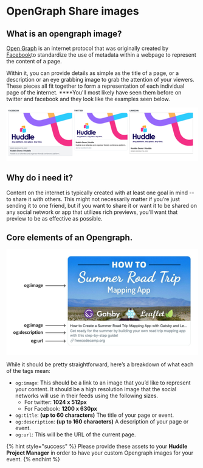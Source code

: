 # OpenGraph Share images

## **What is an opengraph image?**

[Open Graph](https://ogp.me/) is an internet protocol that was originally created by [Facebook](http://fbdevwiki.com/wiki/Open_Graph_protocol)to standardize the use of metadata within a webpage to represent the content of a page.

Within it, you can provide details as simple as the title of a page, or a description or an eye grabbing image to grab the attention of your viewers. These pieces all fit together to form a representation of each individual page of the internet. ****You'll most likely have seen them before on twitter and facebook and they look like the examples seen below. 

![](../.gitbook/assets/screenshot-2021-04-06-at-11.31.15.png)

## **Why do i need it?**

Content on the internet is typically created with at least one goal in mind -- to share it with others. This might not necessarily matter if you’re just sending it to one friend, but if you want to share it or want it to be shared on any social network or app that utilizes rich previews, you’ll want that preview to be as effective as possible.

##  **Core elements of an Opengraph.** 

![](../.gitbook/assets/image%20%283%29.png)



While it should be pretty straightforward, here’s a breakdown of what each of the tags mean:

* `og:image`: This should be a link to an image that you’d like to represent your content. It should be a high resolution image that the social networks will use in their feeds using the following sizes.
  * For twitter: **1024 x 512px**  
  * For Facebook: **1200 x 630px** 
* `og:title`: **\(up to 60 characters\)** The title of your page or event.
* `og:description`: **\(up to 160 characters\)** A description of your page or event.
* `og:url`: This will be the URL of the current page.

{% hint style="success" %}
Please provide these assets to your **Huddle Project Manager**  in order to have your custom Opengraph images for your event. 
{% endhint %}

